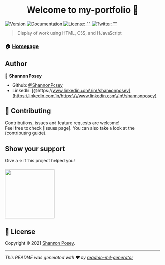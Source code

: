 <h1 align="center">Welcome to my-portfolio 👋</h1>
<p>
  <a href="https://www.npmjs.com/package/my-portfolio" target="_blank">
    <img alt="Version" src="https://img.shields.io/npm/v/my-portfolio.svg">
  </a>
  <a href="&#34;&#34;" target="_blank">
    <img alt="Documentation" src="https://img.shields.io/badge/documentation-yes-brightgreen.svg" />
  </a>
  <a href="&#34;&#34;" target="_blank">
    <img alt="License: &#34;&#34;" src="https://img.shields.io/badge/License-&#34;&#34;-yellow.svg" />
  </a>
  <a href="https://twitter.com/&#34;&#34;" target="_blank">
    <img alt="Twitter: &#34;&#34;" src="https://img.shields.io/twitter/follow/&#34;&#34;.svg?style=social" />
  </a>
</p>

> Display of work using HTML, CSS, and HJavaScript

### 🏠 [Homepage](https://shannonposey.github.io/my-portfolio/)


## Author

👤 **Shannon Posey**

* Github: [@ShannonPosey](https://github.com/ShannonPosey)
* LinkedIn: [@https:\/\/www.linkedin.com\/in\/shannonposey](https://linkedin.com/in/https:\/\/www.linkedin.com\/in\/shannonposey)

## 🤝 Contributing

Contributions, issues and feature requests are welcome!<br />Feel free to check [issues page]. You can also take a look at the [contributing guide].

## Show your support

Give a ⭐️ if this project helped you!

<a href="https://www.patreon.com/&#34;&#34;">
  <img src="https://c5.patreon.com/external/logo/become_a_patron_button@2x.png" width="160">
</a>

## 📝 License

Copyright © 2021 [Shannon Posey](https://github.com/ShannonPosey).<br />

***
_This README was generated with ❤️ by [readme-md-generator](https://github.com/kefranabg/readme-md-generator)_
